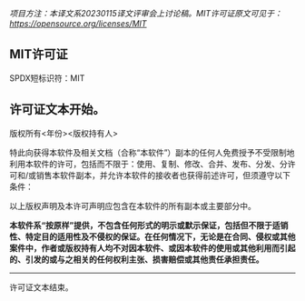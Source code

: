 _项目方注：本译文系20230115译文评审会上讨论稿。MIT许可证原文可见于：https://opensource.org/licenses/MIT_


## MIT许可证
SPDX短标识符：MIT

许可证文本开始。
-------------------------------------------------------------------------------------------------------
版权所有<年份><版权持有人>

特此向获得本软件及相关文档（合称“本软件”）副本的任何人免费授予不受限制地利用本软件的许可，包括而不限于：使用、复制、修改、合并、发布、分发、分许可和/或销售本软件副本，并允许本软件的接收者也获得前述许可，但须遵守以下条件：

以上版权声明及本许可声明应包含在本软件的所有副本或主要部分中。

**本软件系“按原样”提供，不包含任何形式的明示或默示保证，包括但不限于适销性、特定目的适用性及不侵权的保证。在任何情况下，无论是在合同、侵权或其他案件中，作者或版权持有人均不对因本软件、或因本软件的使用或其他利用而引起的、引发的或与之相关的任何权利主张、损害赔偿或其他责任承担责任。**

-------------------------------------------------------------------------------------------------------
许可证文本结束。